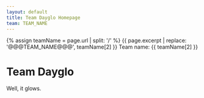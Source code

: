 ```yaml
---
layout: default
title: Team Dayglo Homepage
team: TEAM_NAME
---
```

{% assign teamName = page.url | split: '/' %}
{{ page.excerpt | replace: '@@@TEAM_NAME@@@', teamName[2] }}
Team name: {{ teamName[2] }}
# Team Dayglo
Well, it glows.
